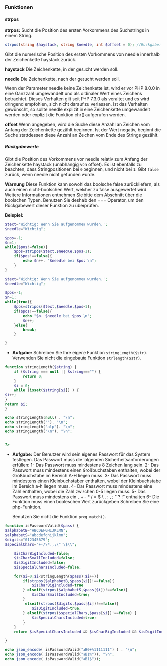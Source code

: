 ### Funktionen

#### strpos

**strpos:** Sucht die Position des ersten Vorkommens des Suchstrings in einem String.

```php
strpos(string $haystack, string $needle, int $offset = 0); //Rückgabe: int|false
```

Gibt die numerische Position des ersten Vorkommens von needle innerhalb der Zeichenkette haystack zurück.

**haystack**
Die Zeichenkette, in der gesucht werden soll.

**needle**
Die Zeichenkette, nach der gesucht werden soll.

Wenn der Parameter needle keine Zeichenkette ist, wird er vor PHP 8.0.0 in eine Ganzzahl umgewandelt und als ordinaler Wert eines Zeichens betrachtet. Dieses Verhalten gilt seit PHP 7.3.0 als veraltet und es wird dringend empfohlen, sich nicht darauf zu verlassen. Ist das Verhalten gewünscht, so sollte needle explizit in eine Zeichenkette umgewandelt werden oder explizit die Funktion chr() aufgerufen werden.

**offset**
Wenn angegeben, wird die Suche diese Anzahl an Zeichen vom Anfang der Zeichenkette gezählt beginnen. Ist der Wert negativ, beginnt die Suche stattdessen diese Anzahl an Zeichen vom Ende des Strings gezählt.

##### Rückgabewerte

Gibt die Position des Vorkommens von needle relativ zum Anfang der Zeichenkette haystack (unabhängig von offset). Es ist ebenfalls zu beachten, dass Stringpositionen bei `0` beginnen, und nicht bei `1`. Gibt `false` zurück, wenn needle nicht gefunden wurde.

**Warnung**
Diese Funktion kann sowohl das boolsche false zurückliefern, als auch einen nicht-boolschen Wert, welcher zu false ausgewertet wird. Weitere Informationen entnehmen Sie bitte dem Abschnitt über die boolschen Typen. Benutzen Sie deshalb den === Operator, um den Rückgabewert dieser Funktion zu überprüfen.

**Beispiel:**

```php
$text='Wichtig: Wenn Sie aufgenommen wurden.';
$needle="Wichtig";

$pos=-1;
$n=1;
while($pos!=false){
    $pos=stripos($text,$needle,$pos+1);
    if($pos!==false){
        echo $n++. "$needle bei $pos \n";
    }
}
```

```php
$text='Wichtig: Wenn Sie aufgenommen wurden.';
$needle="Wichtig";

$pos=-1;
$n=1;
while(true){
    $pos=stripos($text,$needle,$pos+1);
    if($pos!==false){
        echo "$n. $needle bei $pos \n";
        $n++;
    }else{
        break;
    }

}
```

- **Aufgabe:** Schreiben Sie Ihre eigene Funktion `stringLength($str)`. Verwenden Sie nicht die eingebaute Funktion `strlength($str)`.

```php
function stringLength($string) {
    if ($string === null || $string==="") {
        return 0;
    }
    $i = 0;
    while (isset($string[$i]) ) {
$i++;
}
return $i;
}

echo stringLength(null) . "\n";
echo stringLength(""). "\n";
echo stringLength("alp"). "\n";
echo stringLength("\n"). "\n";


?>

```

- **Aufgabe:** Der Benutzer wird sein eigenes Passwort für das System festlegen. Das Passwort muss die folgenden Sicherheitsanforderungen erfüllen:
  1- Das Passwort muss mindestens 8 Zeichen lang sein.
  2- Das Passwort muss mindestens einen Großbuchstaben enthalten, wobei der Großbuchstabe im Bereich A-H liegen muss.
  3- Das Passwort muss mindestens einen Kleinbuchstaben enthalten, wobei der Kleinbuchstabe im Bereich a-h liegen muss.
  4- Das Passwort muss mindestens eine Zahl enthalten, wobei die Zahl zwischen 0-5 liegen muss.
  5- Das Passwort muss mindestens ein „ + - \* / = $ \ . : , ; " ? !“ enthalten
  6- Die Funktion muss einen booleschen Wert zurückgeben
  Schreiben Sie eine php-Funktion.

  Benutzen Sie nicht die Funktion `preg_match()`.

```php
function isPasswordValid($pass) {
$alphabetB="ABCDEFGHIJKLMN";
$alphabetS="abcdefghijklmn";
$digits="012345679";
$specialChars="+-/\*.,;\"'\$\\";

    $isCharBigIncluded=false;
    $isCharSmallIncluded=false;
    $isDigitIncluded=false;
    $isSpecialCharsIncluded=false;

    for($i=0;$i<stringLength($pass);$i++){
        if(strpos($alphabetB,$pass[$i])!==false){
            $isCharBigIncluded=true;
        } elseif(strpos($alphabetS,$pass[$i])!==false){
            $isCharSmallIncluded=true;
        }
         elseif(strpos($digits,$pass[$i])!==false){
            $isDigitIncluded=true;
        } elseif(strpos($specialChars,$pass[$i])!==false) {
            $isSpecialCharsIncluded=true;
        }
    }
    return $isSpecialCharsIncluded && $isCharBigIncluded && $isDigitIncluded;

}

echo json_encode( isPasswordValid("aB0+%1111111") ) . "\n";
echo json_encode( isPasswordValid("aB1%")). "\n";
echo json_encode( isPasswordValid("aB1$"));

```
